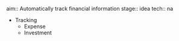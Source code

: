 aim:: Automatically track financial information
stage:: idea
tech:: na

- Tracking
	- Expense
	- Investment